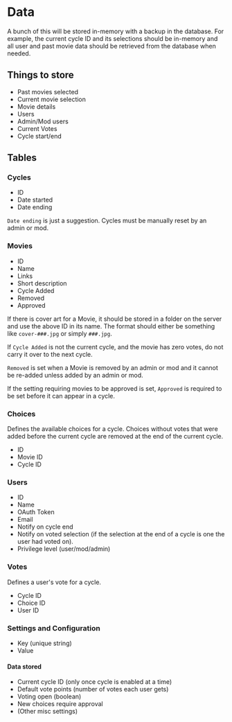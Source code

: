 # Data

A bunch of this will be stored in-memory with a backup in the database.  For
example, the current cycle ID and its selections should be in-memory and all
user and past movie data should be retrieved from the database when needed.

## Things to store

- Past movies selected
- Current movie selection
- Movie details
- Users
- Admin/Mod users
- Current Votes
- Cycle start/end

## Tables

### Cycles

- ID
- Date started
- Date ending

`Date ending` is just a suggestion.  Cycles must be manually reset by an admin
or mod.

### Movies

- ID
- Name
- Links
- Short description
- Cycle Added
- Removed
- Approved

If there is cover art for a Movie, it should be stored in a folder on the
server and use the above ID in its name.  The format should either be something
like `cover-###.jpg` or simply `###.jpg`.

If `Cycle Added` is not the current cycle, and the movie has zero votes, do not
carry it over to the next cycle.

`Removed` is set when a Movie is removed by an admin or mod and it cannot be
re-added unless added by an admin or mod.

If the setting requiring movies to be approved is set, `Approved` is required
to be set before it can appear in a cycle.

### Choices

Defines the available choices for a cycle.  Choices without votes that were
added before the current cycle are removed at the end of the current cycle.

- ID
- Movie ID
- Cycle ID

### Users

- ID
- Name
- OAuth Token
- Email
- Notify on cycle end
- Notify on voted selection (if the selection at the end of a cycle is one the
  user had voted on).
- Privilege level (user/mod/admin)

### Votes

Defines a user's vote for a cycle.

- Cycle ID
- Choice ID
- User ID

### Settings and Configuration

- Key (unique string)
- Value

#### Data stored

- Current cycle ID (only once cycle is enabled at a time)
- Default vote points (number of votes each user gets)
- Voting open (boolean)
- New choices require approval
- (Other misc settings)
